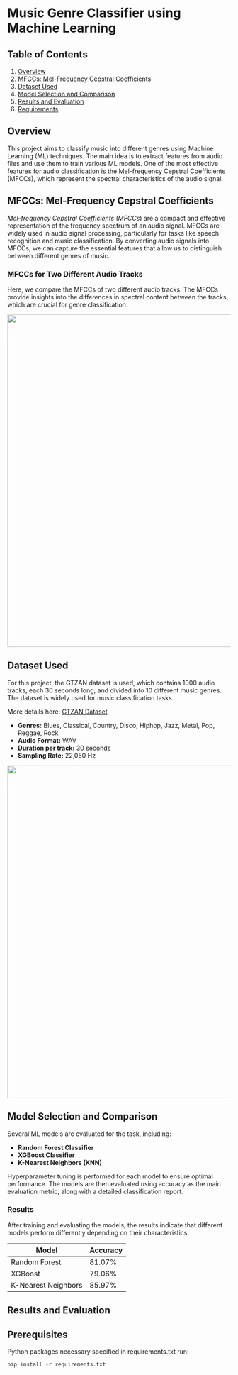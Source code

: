 # Music Genre Classifier using Machine Learning

## Table of Contents
1. [Overview](#overview)
2. [MFCCs: Mel-Frequency Cepstral Coefficients](#mfccs-mel-frequency-cepstral-coefficients)
3. [Dataset Used](#dataset-used)
4. [Model Selection and Comparison](#model-selection-and-comparison)
5. [Results and Evaluation](#results-and-evaluation)
6. [Requirements](#requirements)


## Overview
This project aims to classify music into different genres using Machine Learning (ML) techniques. The main idea is to extract features from audio files and use them to train various ML models. One of the most effective features for audio classification is the Mel-frequency Cepstral Coefficients (MFCCs), which represent the spectral characteristics of the audio signal.

## MFCCs: Mel-Frequency Cepstral Coefficients
*Mel-frequency Cepstral Coefficients* (*MFCCs*) are a compact and effective representation of the frequency spectrum of an audio signal. MFCCs are widely used in audio signal processing, particularly for tasks like speech recognition and music classification. By converting audio signals into MFCCs, we can capture the essential features that allow us to distinguish between different genres of music.

### MFCCs for Two Different Audio Tracks

Here, we compare the MFCCs of two different audio tracks. The MFCCs provide insights into the differences in spectral content between the tracks, which are crucial for genre classification.

<p align="center">
  <img src="https://github.com/user-attachments/assets/5175e1a8-a890-40f0-9010-8e8057b745b1" width="750"/>
</p>

## Dataset Used
For this project, the GTZAN dataset is used, which contains 1000 audio tracks, each 30 seconds long, and divided into 10 different music genres. The dataset is widely used for music classification tasks.

More details here: [GTZAN Dataset](https://www.kaggle.com/datasets/andradaolteanu/gtzan-dataset-music-genre-classification/data)

- **Genres:** Blues, Classical, Country, Disco, Hiphop, Jazz, Metal, Pop, Reggae, Rock
- **Audio Format:** WAV
- **Duration per track:** 30 seconds
- **Sampling Rate:** 22,050 Hz

<p align="center">
  <img src="https://github.com/user-attachments/assets/aab54d0c-8bd3-43e0-a914-526f6c1a40bb" width="750"/>
</p>


## Model Selection and Comparison
Several ML models are evaluated for the task, including:
- **Random Forest Classifier**
- **XGBoost Classifier**
- **K-Nearest Neighbors (KNN)**

Hyperparameter tuning is performed for each model to ensure optimal performance. The models are then evaluated using accuracy as the main evaluation metric, along with a detailed classification report.

### Results
After training and evaluating the models, the results indicate that different models perform differently depending on their characteristics.

| Model            | Accuracy   |
|------------------|------------|
| Random Forest    | 81.07%     |
| XGBoost          | 79.06%     |
| K-Nearest Neighbors | 85.97%   |

## Results and Evaluation

## Prerequisites
Python packages necessary specified in requirements.txt run:
```
pip install -r requirements.txt
```

